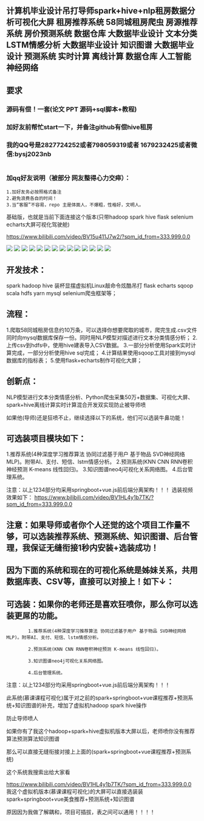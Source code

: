 ## 计算机毕业设计吊打导师spark+hive+nlp租房数据分析可视化大屏 租房推荐系统 58同城租房爬虫 房源推荐系统 房价预测系统 数据仓库 大数据毕业设计 文本分类 LSTM情感分析 大数据毕业设计 知识图谱 大数据毕业设计 预测系统 实时计算 离线计算 数据仓库 人工智能 神经网络

## 要求
### 源码有偿！一套(论文 PPT 源码+sql脚本+教程)

### 
### 加好友前帮忙start一下，并备注github有偿hive租房
### 我的QQ号是2827724252或者798059319或者 1679232425或者微信:bysj2023nb

# 

### 加qq好友说明（被部分 网友整得心力交瘁）：
    1.加好友务必按照格式备注
    2.避免浪费各自的时间！
    3.当“客服”不容易，repo 主是体面人，不爆粗，性格好，文明人。

基础版，也就是当前下面连接这个版本(只带hadoop spark hive flask selenium echarts大屏可视化驾驶舱)

https://www.bilibili.com/video/BV15u411J7w2/?spm_id_from=333.999.0.0

![](1.png)
![](2.png)
![](3.png)
![](4.png)
![](5.png)
![](6.png)
![](7.png)
![](8.png)
![](9.png)
![](10.png)
![](11.png)
![](12.png)
![](13.png)
![](14.png)

## 开发技术：
spark hadoop hive 装杯显摆虚拟机Linux敲命令炫酷吊打 flask echarts sqoop scala hdfs yarn mysql selenium爬虫框架等；

## 流程： 

1.爬取58同城租房信息约10万条，可以选择你想要爬取的城市，爬完生成.csv文件同时向mysql数据库保存一份。同时用NLP模型对描述进行文本分类情感分析；
2.上传csv到hdfs中，使用hive建表导入CSV数据。
3.一部分分析使用Spark实时计算完成，一部分分析使用hive sql完成；
4.计算结果使用sqoop工具对接到mysql数据库的指标表；
5.使用flask+echarts制作可视化大屏；


## 创新点：
NLP模型进行文本分类情感分析、Python爬虫采集50万+数据集、可视化大屏、spark+hive离线计算实时计算混合开发双实现防止被导师喷

如果他(导师)还是狂喷不止，继续选择以下的系统，他们可以选装牛鼻功能！

## 可选装项目模块如下：
1.推荐系统(4种深度学习推荐算法 协同过滤基于用户 基于物品 SVD神经网络 MLP)。附带AI、支付、短信、lstm情感分析。
2.预测系统(KNN CNN RNN卷积神经预测 K-means 线性回归)。
3.知识图谱neo4j可视化关系网络图。
4.后台管理系统。

注意：以上1234部分均采用springboot+vue.js前后端分离架构！！！
选装视频效果如下：
https://www.bilibili.com/video/BV1HL4y1b7TK/?spm_id_from=333.999.0.0

## 注意：如果导师或者你个人还觉的这个项目工作量不够，可以选装推荐系统、预测系统、知识图谱、后台管理，我保证无缝衔接1秒内安装+选装成功！
## 因为下面的系统和现在的可视化系统是姊妹关系，共用数据库表、CSV等，直接可以对接上！如下↓：

## 可选装：如果你的老师还是喜欢狂喷你，那么你可以选装更屌的功能。

            1.推荐系统(4种深度学习推荐算法 协同过滤基于用户 基于物品 SVD神经网络 MLP)。附带AI、支付、短信、lstm情感分析。

            2.预测系统(KNN CNN RNN卷积神经预测 K-means 线性回归)。

            3.知识图谱neo4j可视化关系网络图。

            4.后台管理系统。

注意：以上1234部分均采用springboot+vue.js前后端分离架构！！！

此系统(慕课课程可视化)属于对之前的spark+springboot+vue课程推荐+预测系统+知识图谱的补充，增加了虚拟机hadoop spark hive操作

防止导师喷人



如果你有了我这个hadoop+spark+hive虚拟机版本大屏以后，老师喷你没有推荐算法预测算法知识图谱

那么可以直接无缝衔接对接上上面的(spark+springboot+vue课程推荐+预测系统)

这个系统我搜索出给大家看

https://www.bilibili.com/video/BV1HL4y1b7TK/?spm_id_from=333.999.0.0
我这个虚拟机版本(慕课课程可视化)的大屏可以直接选装装spark+springboot+vue美食推荐+预测系统+知识图谱 

原因因为我做了解耦和，项目可插拔，表之间可以通用！！！！



































